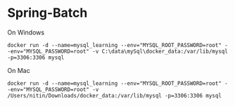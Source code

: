 # Spring-Batch


On Windows
```shell script
docker run -d --name=mysql_learning --env="MYSQL_ROOT_PASSWORD=root" --env="MYSQL_PASSWORD=root" -v C:\data\mySql\docker_data:/var/lib/mysql -p=3306:3306 mysql
```

On Mac
```shell script
docker run -d --name=mysql_learning --env="MYSQL_ROOT_PASSWORD=root" --env="MYSQL_PASSWORD=root" -v /Users/nitin/Downloads/docker_data:/var/lib/mysql -p=3306:3306 mysql
```
